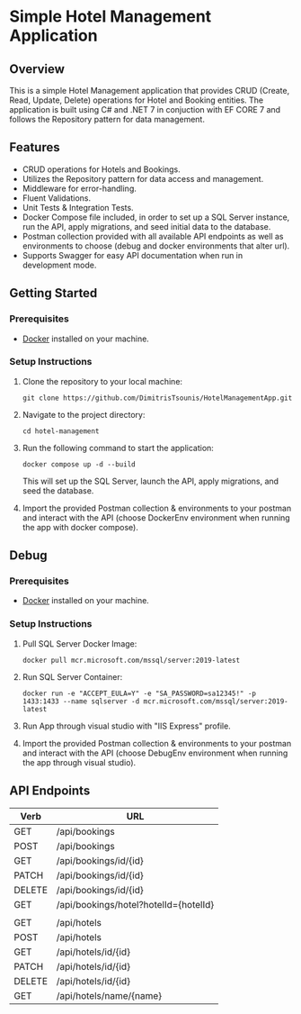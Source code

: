 # Simple Hotel Management Application

## Overview

This is a simple Hotel Management application that provides CRUD (Create, Read, Update, Delete) operations for Hotel and Booking entities. The application is built using C# and .NET 7 in conjuction with EF CORE 7 and follows the Repository pattern for data management.

## Features

- CRUD operations for Hotels and Bookings.
- Utilizes the Repository pattern for data access and management.
- Middleware for error-handling.
- Fluent Validations.
- Unit Tests & Integration Tests.
- Docker Compose file included, in order to set up a SQL Server instance, run the API, apply migrations, and seed initial data to the database.
- Postman collection provided with all available API endpoints as well as environments to choose (debug and docker environments that alter url).
- Supports Swagger for easy API documentation when run in development mode.

## Getting Started

### Prerequisites

- [Docker](https://www.docker.com/get-started) installed on your machine.

### Setup Instructions

1. Clone the repository to your local machine:

    ```
    git clone https://github.com/DimitrisTsounis/HotelManagementApp.git
    ```

2. Navigate to the project directory:

    ```
    cd hotel-management
    ```

3. Run the following command to start the application:

    ```
    docker compose up -d --build
    ```

    This will set up the SQL Server, launch the API, apply migrations, and seed the database.

4. Import the provided Postman collection & environments to your postman and interact with the API (choose DockerEnv environment when running the app with docker compose).

## Debug
### Prerequisites

- [Docker](https://www.docker.com/get-started) installed on your machine.

### Setup Instructions
1. Pull SQL Server Docker Image:

    ```
    docker pull mcr.microsoft.com/mssql/server:2019-latest
    ```

2. Run SQL Server Container:

    ```
    docker run -e "ACCEPT_EULA=Y" -e "SA_PASSWORD=sa12345!" -p 1433:1433 --name sqlserver -d mcr.microsoft.com/mssql/server:2019-latest
    ```

3. Run App through visual studio with "IIS Express" profile.

4. Import the provided Postman collection & environments to your postman and interact with the API (choose DebugEnv environment when running the app through visual studio).


## API Endpoints

|Verb| URL|
|---|---|
|GET |/api/bookings|
|POST |/api/bookings|
|GET|/api/bookings/id/{id}|
|PATCH|/api/bookings/id/{id}|
|DELETE|/api/bookings/id/{id}|
|GET|/api/bookings/hotel?hotelId={hotelId}|
|||
|GET|/api/hotels|
|POST|/api/hotels|
|GET|/api/hotels/id/{id}|
|PATCH|/api/hotels/id/{id}|
|DELETE|/api/hotels/id/{id}|
|GET|/api/hotels/name/{name}|
